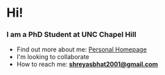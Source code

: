 # Hi!

### I am a PhD Student at UNC Chapel Hill

- Find out more about me: [Personal Homepage](https://shreyas-bhat.github.io/)
- I'm looking to collaborate
- How to reach me: **shreyasbhat2001@gmail.com**
